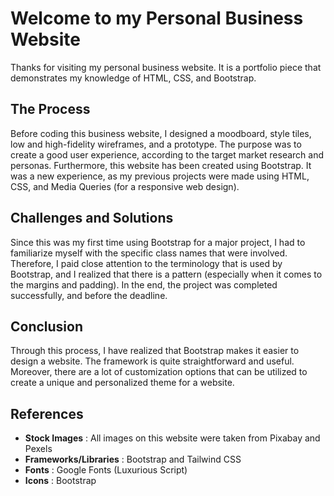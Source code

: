 # Welcome to my Personal Business Website
Thanks for visiting my personal business website. It is a portfolio piece that demonstrates my knowledge of HTML, CSS, and Bootstrap. 

## The Process
Before coding this business website, I designed a moodboard, style tiles, low and high-fidelity wireframes, and a prototype. The purpose was to create a good user experience, according to the target market research and personas. Furthermore, this website has been created using Bootstrap. It was a new experience, as my previous projects were made using HTML, CSS, and Media Queries (for a responsive web design). 

## Challenges and Solutions
Since this was my first time using Bootstrap for a major project, I had to familiarize myself with the specific class names that were involved. Therefore, I paid close attention to the terminology that is used by Bootstrap, and I realized that there is a pattern (especially when it comes to the margins and padding). In the end, the project was completed successfully, and before the deadline.

## Conclusion
Through this process, I have realized that Bootstrap makes it easier to design a website. The framework is quite straightforward and useful. Moreover, there are a lot of customization options that can be utilized to create a unique and personalized theme for a website. 

## References
- **Stock Images** : All images on this website were taken from Pixabay and Pexels
- **Frameworks/Libraries** : Bootstrap and Tailwind CSS
- **Fonts** : Google Fonts (Luxurious Script)
- **Icons** : Bootstrap  